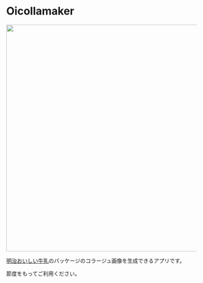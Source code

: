 # Oicollamaker

<img src="https://qiita-image-store.s3.ap-northeast-1.amazonaws.com/0/445469/16a31f90-b5e6-5f5a-b7ec-82003a94cd16.gif" width="600">

[明治おいしい牛乳](https://www.meijioishiigyunyu.com/)のパッケージのコラージュ画像を生成できるアプリです。

節度をもってご利用ください。
